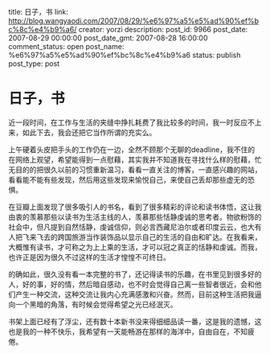 title: 日子，书
link: http://blog.wangyaodi.com/2007/08/29/%e6%97%a5%e5%ad%90%ef%bc%8c%e4%b9%a6/
creator: yorzi
description: 
post_id: 9966
post_date: 2007-08-29 00:00:00
post_date_gmt: 2007-08-28 16:00:00
comment_status: open
post_name: %e6%97%a5%e5%ad%90%ef%bc%8c%e4%b9%a6
status: publish
post_type: post

# 日子，书

近一段时间，在工作与生活的夹缝中挣扎耗费了我比较多的时间，我一时反应不上来，如此下去，我会还把它当作所谓的充实么。

上午硬着头皮把手头的工作仍在一边，全然不顾那个无聊的deadline，我不住的在网络上观望，希望能得到一点慰藉，其实我并不知道我在寻找什么样的慰藉，忙无目的的把很久以前的习惯重新温习，看看一直关注的博客，一直感兴趣的网站，看看能不能有些发现，然后用这些发现来愉悦自己，来使自己丢却那些虚无的恐惧。

在豆瓣上面发现了很多吸引人的书名，看到了很多精彩的评论和读书体悟，这让我由衷的羡慕那些以读书为生活主线的人，羡慕那些恬静虔诚的思考者。物欲粉饰的社会中，但凡提到自然恬静，虔诚信仰，则必言西藏尼泊尔或者印度云云，也大有人把飞来飞去的跨国旅游当作装饰品以显示自己的生活的自由和旷达。在我看来，大概惟有读书，才可称之为上上乘的生活，才可以冠之真正的恬静和虔诚。而我，也许正是因为很久不过这样的生活才惶惶不可终日。

的确如此，很久没有看一本完整的书了，还记得读书的乐趣，在书里见到很多好的人，好的事，好的情，然后暗自感动，也不时会觉得自己离一些智者很近，会和他们产生一种交流，这种交流让我内心充满感激和兴奋。然而，目前这种生活把我逼向一个黑暗的角落，有时候会觉得希望之光已经泯灭。

书架上面已经有了浮尘，还有数十本新书没来得细细品读一番，这是我的遗憾，这也是我的一种不快乐，我希望有一天能畅游在那样的海洋中，自由自在，不知疲倦。